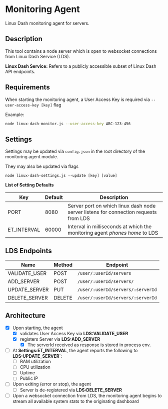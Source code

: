 # Monitoring Agent

Linux Dash monitoring agent for servers.

## Description

This tool contains a node server which is open to websocket connections from Linux Dash Service (LDS). 

**Linux Dash Service:** Refers to a publicly accessible subset of Linux Dash API endpoints.

## Requirements

When starting the monitoring agent, a User Access Key is required via ```--user-access-key [key]``` flag

Example:

```sh
node linux-dash-monitor.js --user-access-key ABC-123-456
```

## Settings

Settings may be updated via ```config.json``` in the root directory of the monitoring agent module.

They may also be updated via flags

```
node linux-dash-settings.js --update [key] [value]
```

**List of Setting Defaults**

Key | Default | Description
------------ | ------------- | -------------
PORT | 8080 | Server port on which linux dash node server listens for connection requests from LDS
ET_INTERVAL | 60000 | Interval in milliseconds at which the monitoring agent *phones home* to LDS


## LDS Endpoints

Name | Method | Endpoint
------------ | ------------- | -------------
VALIDATE_USER | POST | ```/user/:userId/servers```
ADD_SERVER | POST | ```/user/:userId/servers/```
UPDATE_SERVER | PUT | ```/user/:userId/servers/:serverId```
DELETE_SERVER | DELETE | ```/user/:userId/servers/:serverId```


## Architecture

- [x] Upon starting, the agent
	- [x] validates User Access Key via **LDS:VALIDATE_USER**
	- [x] registers Server via **LDS:ADD_SERVER**
		- [x] The serverId received as response is stored in process env.	
- [ ] At **Settings:ET_INTERVAL**, the agent reports the following to **LDS:UPDATE_SERVER**`:
	- [ ] RAM utilization
	- [ ] CPU utilization
	- [ ] Uptime
	- [ ] Public IP
- [ ] Upon exiting (error or stop), the agent
	- [ ] Server is de-registered via **LDS:DELETE_SERVER**
- [ ] Upon a websocket connection from LDS, the monitoring agent begins to stream all available system stats to the originating dashboard